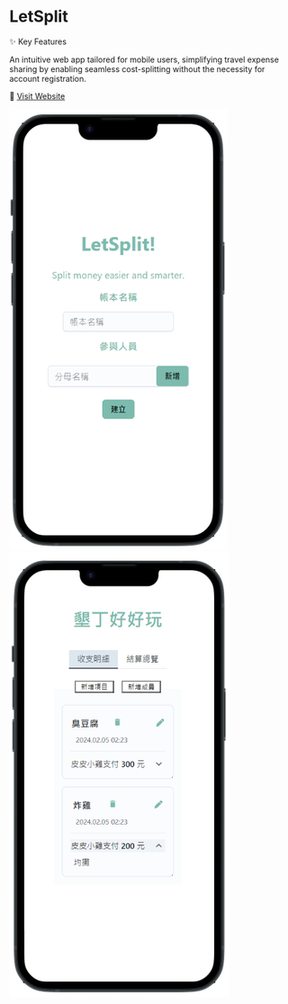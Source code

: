 # LetSplit
✨ Key Features

An intuitive web app tailored for mobile users, simplifying travel expense sharing by enabling seamless cost-splitting without the necessity for account registration.

🚀 [Visit Website](https://letsplit.vercel.app/ )

![alt text](image-3.png)
![alt text](image-2.png)